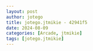 ```yaml
---
layout: post
author: jotego
title: jotego.jtmikie - 42941f5
date: 2024-08-09
categories: [Arcade, jtmikie]
tags: [jotego.jtmikie]
---
```


